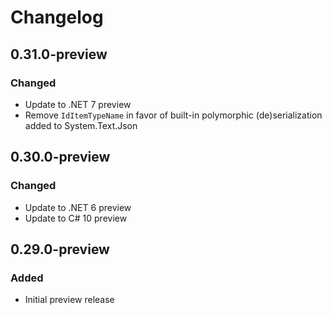 # Changelog

## 0.31.0-preview
### Changed
- Update to .NET 7 preview
- Remove `IdItemTypeName` in favor of built-in polymorphic (de)serialization added to System.Text.Json

## 0.30.0-preview
### Changed
- Update to .NET 6 preview
- Update to C# 10 preview

## 0.29.0-preview
### Added
- Initial preview release
